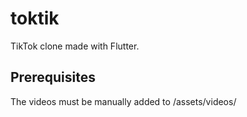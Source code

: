 # toktik

TikTok clone made with Flutter.

## Prerequisites

The videos must be manually added to /assets/videos/